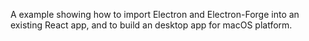 A example showing how to import Electron and Electron-Forge into an existing React app, and to build an desktop app for macOS platform.
